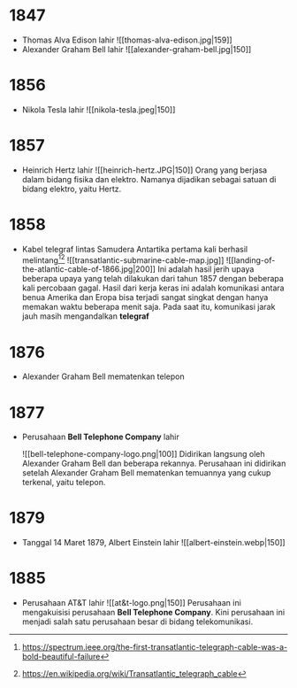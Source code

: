 # 1847
- Thomas Alva Edison lahir
	![[thomas-alva-edison.jpg|159]]
- Alexander Graham Bell lahir
	![[alexander-graham-bell.jpg|150]]
# 1856
- Nikola Tesla lahir
	![[nikola-tesla.jpeg|150]]
# 1857
- Heinrich Hertz lahir
	![[heinrich-hertz.JPG|150]]
	Orang yang berjasa dalam bidang fisika dan elektro. Namanya dijadikan sebagai satuan di bidang elektro, yaitu Hertz.
# 1858
- Kabel telegraf lintas Samudera Antartika pertama kali berhasil melintang[^1][^2]
	![[transatlantic-submarine-cable-map.jpg]]
	![[landing-of-the-atlantic-cable-of-1866.jpg|200]]
	Ini adalah hasil jerih upaya beberapa upaya yang telah dilakukan dari tahun 1857 dengan beberapa kali percobaan gagal. Hasil dari kerja keras ini adalah komunikasi antara benua Amerika dan Eropa bisa terjadi sangat singkat dengan hanya memakan waktu beberapa menit saja. Pada saat itu, komunikasi jarak jauh masih mengandalkan **telegraf**
# 1876
- Alexander Graham Bell mematenkan telepon
# 1877
- Perusahaan **Bell Telephone Company** lahir

	![[bell-telephone-company-logo.png|100]]
	Didirikan langsung oleh Alexander Graham Bell dan beberapa rekannya. Perusahaan ini didirikan setelah Alexander Graham Bell mematenkan temuannya yang cukup terkenal, yaitu telepon.
# 1879
- Tanggal 14 Maret 1879, Albert Einstein lahir
	![[albert-einstein.webp|150]]


# 1885
- Perusahaan AT&T lahir
	![[at&t-logo.png|150]]
	Perusahaan ini mengakuisisi perusahaan **Bell Telephone Company**. Kini perusahaan ini menjadi salah satu perusahaan besar di bidang telekomunikasi.

[^1]: https://spectrum.ieee.org/the-first-transatlantic-telegraph-cable-was-a-bold-beautiful-failure
[^2]: https://en.wikipedia.org/wiki/Transatlantic_telegraph_cable
